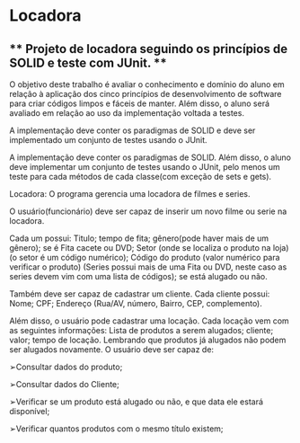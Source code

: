 # Locadora
## ** Projeto de locadora seguindo os princípios de SOLID e teste com JUnit. **

O objetivo deste trabalho é avaliar o conhecimento e domínio do aluno em relação à aplicação dos cinco princípios de desenvolvimento de software para criar códigos limpos e fáceis de manter. Além disso, o aluno será avaliado em relação ao uso da implementação voltada a testes. 

A implementação deve conter os paradigmas de SOLID e deve ser implementado um conjunto de testes usando o JUnit.

A implementação deve conter os paradigmas de SOLID. Além disso, o aluno deve implementar um conjunto de testes usando o JUnit, pelo menos um teste para cada métodos de cada classe(com exceção de sets e gets).

Locadora: 
O programa gerencia uma locadora de filmes e series. 

O usuário(funcionário) deve ser capaz de inserir um novo filme ou serie na locadora. 

Cada um possui: Titulo; tempo de fita; gênero(pode haver mais de um gênero); se é Fita cacete ou  DVD; Setor (onde se localiza o produto na loja)(o setor é um código numérico); Código do produto (valor numérico para verificar o produto) (Series possui mais de uma Fita ou DVD, neste caso as series devem vim com uma lista de códigos); se está alugado ou não.

Também deve ser capaz de cadastrar um cliente. Cada cliente possui: Nome; CPF; Endereço (Rua/AV, número, Bairro, CEP, complemento).

Além disso, o usuário pode cadastrar uma locação. Cada locação vem com as seguintes informações: Lista de produtos a serem alugados; cliente; valor; tempo de locação. Lembrando que produtos já alugados não podem ser alugados novamente. O usuário deve ser capaz de:

➢Consultar dados do produto;

➢Consultar dados do Cliente;

➢Verificar se um produto está alugado ou não, e que data ele estará disponível;

➢Verificar quantos produtos com o mesmo título existem;


